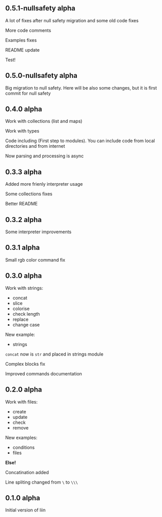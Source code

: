 ## 0.5.1-nullsafety alpha

A lot of fixes after null safety migration and some old code fixes

More code comments

Examples fixes

README update

Test!

## 0.5.0-nullsafety alpha

Big migration to null safety. Here will be also some changes, but it is first commit for null safety

## 0.4.0 alpha

Work with collections (list and maps)

Work with types

Code including (First step to modules).
You can include code from local directories and from internet

Now parsing and processing is async

## 0.3.3 alpha

Added more frienly interpreter usage

Some collections fixes

Better README

## 0.3.2 alpha

Some interpreter improvements

## 0.3.1 alpha

Small rgb color command fix

## 0.3.0 alpha

Work with strings:
- concat
- slice
- colorise
- check length
- replace
- change case

New example:
- strings

`concat` now is `str` and placed in strings module

Complex blocks fix

Improved commands documentation

## 0.2.0 alpha

Work with files:
- create
- update
- check
- remove

New examples:
- conditions
- files

**Else!**

Concatination added

Line spliting changed from `\` to `\\\`

## 0.1.0 alpha

Initial version of liin